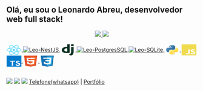 ## Olá, eu sou o Leonardo Abreu, desenvolvedor web full stack!

<div align="center">
  <a href="https://github.com/leomitas">
  <img height="180em" src="https://github-readme-stats.vercel.app/api?username=leomitas&show_icons=true&theme=dracula&include_all_commits=true&count_private=true"/>
  <img height="180em" src="https://github-readme-stats.vercel.app/api/top-langs/?username=leomitas&layout=compact&langs_count=7&theme=tokyonight"/>
</div>
          
<div style="display: inline_block"><br>
  <img align="center" alt="Leo-React" height="30" width="40" src="https://raw.githubusercontent.com/devicons/devicon/master/icons/react/react-original.svg">
  <img align="center" alt="Leo-NestJS" height="30" width="40" src="https://cdn.jsdelivr.net/gh/devicons/devicon@latest/icons/nestjs/nestjs-original.svg">
  <img align="center" alt="Leo-Django" height="30" width="40" src="https://raw.githubusercontent.com/devicons/devicon/master/icons/django/django-plain.svg">
  <img align="center" alt="Leo-PostgresSQL" height="30" width="40" src="https://cdn.jsdelivr.net/gh/devicons/devicon/icons/postgresql/postgresql-original.svg">
  <img align="center" alt="Leo-SQLite" height="30" width="40" src="https://cdn.jsdelivr.net/gh/devicons/devicon/icons/sqlite/sqlite-original.svg">
  <img align="center" alt="Leo-Python" height="30" width="40" src="https://raw.githubusercontent.com/devicons/devicon/master/icons/python/python-original.svg">
  <img align="center" alt="Leo-Js" height="30" width="40" src="https://raw.githubusercontent.com/devicons/devicon/master/icons/javascript/javascript-plain.svg">
  <img align="center" alt="Leo-Ts" height="30" width="40" src="https://raw.githubusercontent.com/devicons/devicon/master/icons/typescript/typescript-plain.svg">
  <img align="center" alt="Leo-HTML" height="30" width="40" src="https://raw.githubusercontent.com/devicons/devicon/master/icons/html5/html5-original.svg">
  <img align="center" alt="Leo-CSS" height="30" width="40" src="https://raw.githubusercontent.com/devicons/devicon/master/icons/css3/css3-original.svg">
</div>
  
  ##
 
<div>
  <a href = "mailto:leonardo.abreu.dev@gmail.com"><img src="https://img.shields.io/badge/-Gmail-%23333?style=for-the-badge&logo=gmail&logoColor=white" target="_blank"></a>
  <a href="https://www.linkedin.com/in/leonardo-abreu2402/" target="_blank"><img src="https://img.shields.io/badge/-LinkedIn-%230077B5?style=for-the-badge&logo=linkedin&logoColor=white" target="_blank"></a> 
  <a href="https://instagram.com/leomitas" target="_blank"><img src="https://img.shields.io/badge/-Instagram-%23E4405F?style=for-the-badge&logo=instagram&logoColor=white" target="_blank"></a>
  <a href="https://wa.me/12992412575" target="_blank">Telefone(whatsapp)</a>
  <a> | </a>
  <a href="https://portfolio2-beige-xi.vercel.app/" target="_blank">Portfólio</a>
</div>
